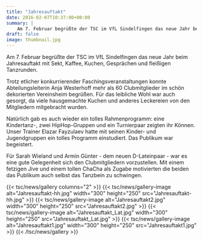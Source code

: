 ```yaml
---
title: "Jahresauftakt"
date: 2016-02-07T10:37:00+00:00
summary: |
    Am 7. Februar begrüßte der TSC im VfL Sindelfingen das neue Jahr beim Jahresauftakt mit Sekt, Kaffee, Kuchen, Gesprächen und fleißigen Tanzrunden.
draft: false
image: thumbnail.jpg
---
```


Am 7. Februar begrüßte der TSC im VfL Sindelfingen das neue Jahr beim Jahresauftakt mit Sekt, Kaffee, Kuchen, Gesprächen und fleißigen Tanzrunden.

Trotz etlicher konkurrierender Faschingsveranstaltungen konnte Abteilungsleiterin Anja Westerhoff mehr als 60 Clubmitglieder im schön dekorierten Vereinsheim begrüßen. Für das leibliche Wohl war auch gesorgt, da viele hausgemachte Kuchen und anderes Leckereien von den Mitgliedern mitgebracht wurden.

Natürlich gab es auch wieder ein tolles Rahmenprogramm: eine Kindertanz-, zwei HipHop-Gruppen und ein Turnierpaar zeigten ihr Können. Unser Trainer Elazar Fayzulaev hatte mit seinen Kinder- und Jugendgruppen ein tolles Programm einstudiert. Das Publikum war begeistert.

Für Sarah Wieland und Armin Günter - dem neuen D-Lateinpaar - war es eine gute Gelegenheit sich den Clubmitgliedern vorzustellen. Mit einem fetzigen Jive und einem tollen ChaCha als Zugabe motivierten die beiden das Publikum auch selbst das Tanzbein zu schwingen.

{{< tsc/news/gallery columns="2" >}}
  {{< tsc/news/gallery-image alt="Jahresauftakt-hh.jpg" width="300" height="250" src="Jahresauftakt-hh.jpg" >}}
  {{< tsc/news/gallery-image alt="Jahresauftakt2.jpg" width="300" height="250" src="Jahresauftakt2.jpg" >}}
  {{< tsc/news/gallery-image alt="Jahresauftakt_Lat.jpg" width="300" height="250" src="Jahresauftakt_Lat.jpg" >}}
  {{< tsc/news/gallery-image alt="Jahresauftakt1.jpg" width="300" height="250" src="Jahresauftakt1.jpg" >}}
{{< /tsc/news/gallery >}}


